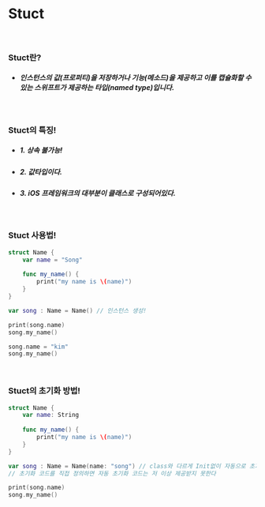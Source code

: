 # Stuct

<br>

### Stuct란?
- ##### 인스턴스의 값(프로퍼티)을 저장하거나 기능(메소드)을 제공하고 이를 캡슐화할 수 있는 스위프트가 제공하는 타입(named type)입니다.

<br>

### Stuct의 특징!
- ##### 1. 상속 불가능!
- ##### 2. 값타입이다.
- ##### 3. iOS 프레임워크의 대부분이 클래스로 구성되어있다.

<br>

### Stuct 사용법!
```Swift
struct Name {
    var name = "Song"
    
    func my_name() {
        print("my name is \(name)")
    }
}

var song : Name = Name() // 인스턴스 생성!

print(song.name)
song.my_name()

song.name = "kim"
song.my_name()
```

<br>

### Stuct의 초기화 방법!
```Swift
struct Name {
    var name: String
    
    func my_name() {
        print("my name is \(name)")
    }
}

var song : Name = Name(name: "song") // class와 다르게 Init없이 자동으로 초기화할 수 있게 해줌!
// 초기화 코드를 직접 정의하면 자동 초기화 코드는 저 이상 제공받지 못한다

print(song.name)
song.my_name()
```